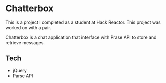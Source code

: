 Chatterbox
==============

This is a project I completed as a student at Hack Reactor. This project was worked on with a pair.

Chatterbox is a chat application that interface with Prase API to store and retrieve messages.

## Tech

- jQuery
- Parse API
